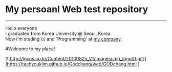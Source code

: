 # My persoanl Web test repository
---

Hello everyone  
I graduated from Korea University @ Seoul, Korea.  
Now i'm studing `CS` and `Programming' at [my company](http://lgcns.co.kr/LGCNS.GHP.Main/Etc/SiteMain).

#Welcome to my place!

[![http://lgcns.co.kr/Content/20100825_V1/Images/img_logo01.gif]](https://taehyouklim.github.io/Godchang/web/GODchang.html )
